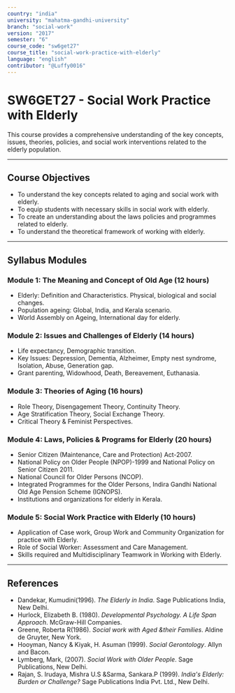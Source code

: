 ```yaml
---
country: "india"
university: "mahatma-gandhi-university"
branch: "social-work"
version: "2017"
semester: "6"
course_code: "sw6get27"
course_title: "social-work-practice-with-elderly"
language: "english"
contributor: "@Luffy0016"
---
```

# SW6GET27 - Social Work Practice with Elderly

This course provides a comprehensive understanding of the key concepts, issues, theories, policies, and social work interventions related to the elderly population.

---
## Course Objectives

* To understand the key concepts related to aging and social work with elderly.
* To equip students with necessary skills in social work with elderly.
* To create an understanding about the laws policies and programmes related to elderly.
* To understand the theoretical framework of working with elderly.

---
## Syllabus Modules

### Module 1: The Meaning and Concept of Old Age (12 hours)
* Elderly: Definition and Characteristics. Physical, biological and social changes.
* Population ageing: Global, India, and Kerala scenario.
* World Assembly on Ageing, International day for elderly.

### Module 2: Issues and Challenges of Elderly (14 hours)
* Life expectancy, Demographic transition.
* Key Issues: Depression, Dementia, Alzheimer, Empty nest syndrome, Isolation, Abuse, Generation gap.
* Grant parenting, Widowhood, Death, Bereavement, Euthanasia.

### Module 3: Theories of Aging (16 hours)
* Role Theory, Disengagement Theory, Continuity Theory.
* Age Stratification Theory, Social Exchange Theory.
* Critical Theory & Feminist Perspectives.

### Module 4: Laws, Policies & Programs for Elderly (20 hours)
* Senior Citizen (Maintenance, Care and Protection) Act-2007.
* National Policy on Older People (NPOP)-1999 and National Policy on Senior Citizen 2011.
* National Council for Older Persons (NCOP).
* Integrated Programmes for the Older Persons, Indira Gandhi National Old Age Pension Scheme (IGNOPS).
* Institutions and organizations for elderly in Kerala.

### Module 5: Social Work Practice with Elderly (10 hours)
* Application of Case work, Group Work and Community Organization for practice with Elderly.
* Role of Social Worker: Assessment and Care Management.
* Skills required and Multidisciplinary Teamwork in Working with Elderly.

---
## References
* Dandekar, Kumudini(1996). *The Elderly in India*. Sage Publications India, New Delhi.
* Hurlock, Elizabeth B. (1980). *Developmental Psychology. A Life Span Approach*. McGraw-Hill Companies.
* Greene, Roberta R(1986). *Social work with Aged &their Families*. Aldine de Gruyter, New York.
* Hooyman, Nancy & Kiyak, H. Asuman (1999). *Social Gerontology*. Allyn and Bacon.
* Lymberg, Mark, (2007). *Social Work with Older People*. Sage Publications, New Delhi.
* Rajan, S. Irudaya, Mishra U.S &Sarma, Sankara.P (1999). *India's Elderly: Burden or Challenge?* Sage Publications India Pvt. Ltd., New Delhi.